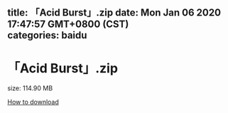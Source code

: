 
title: 「Acid Burst」.zip
date: Mon Jan 06 2020 17:47:57 GMT+0800 (CST)    
categories: baidu
---

# 「Acid Burst」.zip
size: 114.90 MB
 
 

[How to download](https://bpcam.bemobtrk.com/go/2ceec3aa-1ca2-46d6-b9ff-aaa5c184517c?jno=3725)